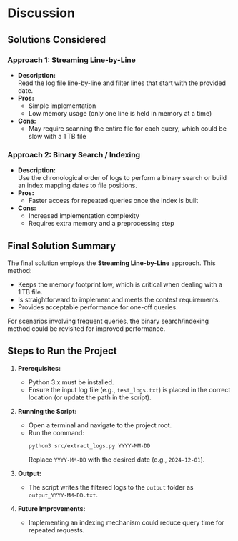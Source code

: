 # Discussion

## Solutions Considered

### Approach 1: Streaming Line-by-Line
- **Description:**  
  Read the log file line-by-line and filter lines that start with the provided date.
- **Pros:**  
  - Simple implementation  
  - Low memory usage (only one line is held in memory at a time)
- **Cons:**  
  - May require scanning the entire file for each query, which could be slow with a 1 TB file

### Approach 2: Binary Search / Indexing
- **Description:**  
  Use the chronological order of logs to perform a binary search or build an index mapping dates to file positions.
- **Pros:**  
  - Faster access for repeated queries once the index is built
- **Cons:**  
  - Increased implementation complexity  
  - Requires extra memory and a preprocessing step

## Final Solution Summary

The final solution employs the **Streaming Line-by-Line** approach. This method:
- Keeps the memory footprint low, which is critical when dealing with a 1 TB file.
- Is straightforward to implement and meets the contest requirements.
- Provides acceptable performance for one-off queries.
  
For scenarios involving frequent queries, the binary search/indexing method could be revisited for improved performance.

## Steps to Run the Project

1. **Prerequisites:**
   - Python 3.x must be installed.
   - Ensure the input log file (e.g., `test_logs.txt`) is placed in the correct location (or update the path in the script).

2. **Running the Script:**
   - Open a terminal and navigate to the project root.
   - Run the command:
     ```bash
     python3 src/extract_logs.py YYYY-MM-DD
     ```
     Replace `YYYY-MM-DD` with the desired date (e.g., `2024-12-01`).

3. **Output:**
   - The script writes the filtered logs to the `output` folder as `output_YYYY-MM-DD.txt`.

4. **Future Improvements:**
   - Implementing an indexing mechanism could reduce query time for repeated requests.
